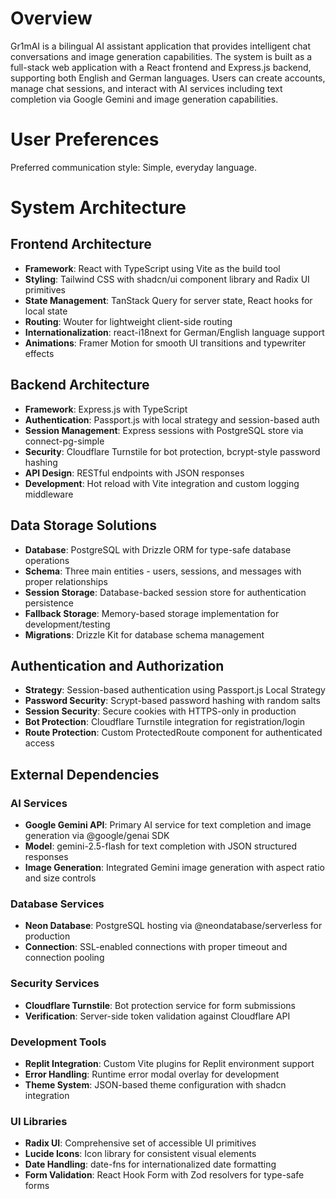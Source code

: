 # Overview

Gr1mAI is a bilingual AI assistant application that provides intelligent chat conversations and image generation capabilities. The system is built as a full-stack web application with a React frontend and Express.js backend, supporting both English and German languages. Users can create accounts, manage chat sessions, and interact with AI services including text completion via Google Gemini and image generation capabilities.

# User Preferences

Preferred communication style: Simple, everyday language.

# System Architecture

## Frontend Architecture
- **Framework**: React with TypeScript using Vite as the build tool
- **Styling**: Tailwind CSS with shadcn/ui component library and Radix UI primitives
- **State Management**: TanStack Query for server state, React hooks for local state
- **Routing**: Wouter for lightweight client-side routing
- **Internationalization**: react-i18next for German/English language support
- **Animations**: Framer Motion for smooth UI transitions and typewriter effects

## Backend Architecture
- **Framework**: Express.js with TypeScript
- **Authentication**: Passport.js with local strategy and session-based auth
- **Session Management**: Express sessions with PostgreSQL store via connect-pg-simple
- **Security**: Cloudflare Turnstile for bot protection, bcrypt-style password hashing
- **API Design**: RESTful endpoints with JSON responses
- **Development**: Hot reload with Vite integration and custom logging middleware

## Data Storage Solutions
- **Database**: PostgreSQL with Drizzle ORM for type-safe database operations
- **Schema**: Three main entities - users, sessions, and messages with proper relationships
- **Session Storage**: Database-backed session store for authentication persistence
- **Fallback Storage**: Memory-based storage implementation for development/testing
- **Migrations**: Drizzle Kit for database schema management

## Authentication and Authorization
- **Strategy**: Session-based authentication using Passport.js Local Strategy
- **Password Security**: Scrypt-based password hashing with random salts
- **Session Security**: Secure cookies with HTTPS-only in production
- **Bot Protection**: Cloudflare Turnstile integration for registration/login
- **Route Protection**: Custom ProtectedRoute component for authenticated access

## External Dependencies

### AI Services
- **Google Gemini API**: Primary AI service for text completion and image generation via @google/genai SDK
- **Model**: gemini-2.5-flash for text completion with JSON structured responses
- **Image Generation**: Integrated Gemini image generation with aspect ratio and size controls

### Database Services
- **Neon Database**: PostgreSQL hosting via @neondatabase/serverless for production
- **Connection**: SSL-enabled connections with proper timeout and connection pooling

### Security Services
- **Cloudflare Turnstile**: Bot protection service for form submissions
- **Verification**: Server-side token validation against Cloudflare API

### Development Tools
- **Replit Integration**: Custom Vite plugins for Replit environment support
- **Error Handling**: Runtime error modal overlay for development
- **Theme System**: JSON-based theme configuration with shadcn integration

### UI Libraries
- **Radix UI**: Comprehensive set of accessible UI primitives
- **Lucide Icons**: Icon library for consistent visual elements
- **Date Handling**: date-fns for internationalized date formatting
- **Form Validation**: React Hook Form with Zod resolvers for type-safe forms
